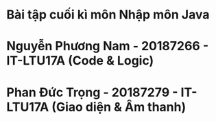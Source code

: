 # Bài tập cuối kì môn Nhập môn Java
# Nguyễn Phương Nam - 20187266 - IT-LTU17A (Code & Logic)
# Phan Đức Trọng - 20187279 - IT-LTU17A (Giao diện & Âm thanh)

